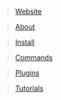 > [Website](http://utilsh.tk/)

> [About](http://utilsh.tk/#about)

> [Install](http://utilsh.tk/#install)

> [Commands](http://utilsh.tk/#commands)

> [Plugins](http://utilsh.tk/#plugins)

> [Tutorials](http://utilsh.tk/#tutorials)
